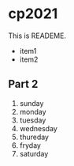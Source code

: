 # cp2021

This is READEME.
- item1
- item2

## Part 2
1. sunday
1. monday
1. tuesday
1. wednesday
1. thureday
1. fryday
1. saturday